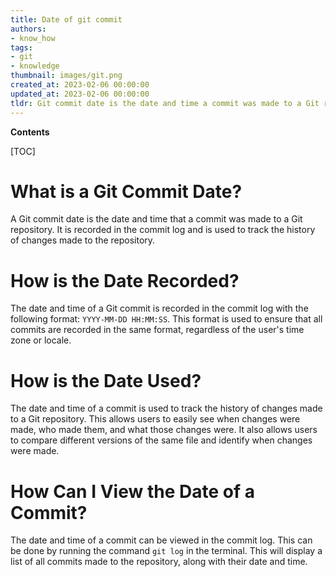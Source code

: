 ```yaml
---
title: Date of git commit
authors:
- know_how
tags:
- git
- knowledge
thumbnail: images/git.png
created_at: 2023-02-06 00:00:00
updated_at: 2023-02-06 00:00:00
tldr: Git commit date is the date and time a commit was made to a Git repository.
---
```


**Contents**

[TOC]

# What is a Git Commit Date?
A Git commit date is the date and time that a commit was made to a Git repository. It is recorded in the commit log and is used to track the history of changes made to the repository.

# How is the Date Recorded?
The date and time of a Git commit is recorded in the commit log with the following format: `YYYY-MM-DD HH:MM:SS`. This format is used to ensure that all commits are recorded in the same format, regardless of the user's time zone or locale.

# How is the Date Used?
The date and time of a commit is used to track the history of changes made to a Git repository. This allows users to easily see when changes were made, who made them, and what those changes were. It also allows users to compare different versions of the same file and identify when changes were made.

# How Can I View the Date of a Commit?
The date and time of a commit can be viewed in the commit log. This can be done by running the command `git log` in the terminal. This will display a list of all commits made to the repository, along with their date and time.
